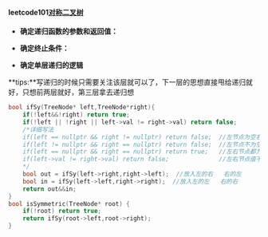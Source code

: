 #### leetcode101[对称二叉树](https://leetcode.cn/problems/symmetric-tree/)

- **确定递归函数的参数和返回值：**

- **确定终止条件：**
- **确定单层递归的逻辑**

**tips:**写递归的时候只需要关注该层就可以了，下一层的思想直接甩给递归就好，只想前两层就好，第三层拿去递归想

```c++
bool ifSy(TreeNode* left,TreeNode*right){
    if(!left&&!right) return true;  
    if(!left || !right || left->val != right->val) return false; 
	/*详细写法
    if(left == nullptr && right != nullptr) return false;  //左节点为空右节点不为空
    if(left != nullptr && right == nullptr) return false;  //左节点不为空右节点为空	
    if(left == nullptr && right == nullptr) return true;   //左右节点都为空
    if(left->val != right->val) return false;              //左右节点值不等的情况
    */
    bool out = ifSy(left->right,right->left);  //放入左的右   右的左
    bool in = ifSy(left->left,right->right);  //放入左的左   右的右
    return out&&in;
}
bool isSymmetric(TreeNode* root) {
    if(!root) return true;
    return ifSy(root->left,root->right);
}
```

